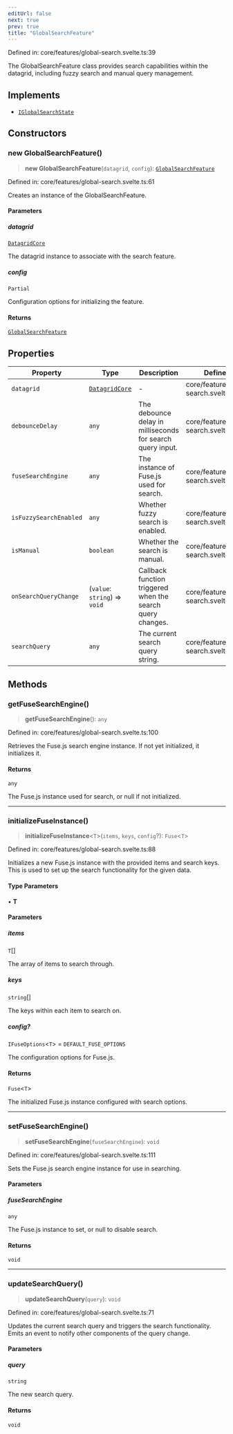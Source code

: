 ```yaml
---
editUrl: false
next: true
prev: true
title: "GlobalSearchFeature"
---
```


Defined in: core/features/global-search.svelte.ts:39

The GlobalSearchFeature class provides search capabilities within the datagrid,
including fuzzy search and manual query management.

## Implements

- [`IGlobalSearchState`](/api/interfaces/iglobalsearchstate/)

## Constructors

### new GlobalSearchFeature()

> **new GlobalSearchFeature**(`datagrid`, `config`): [`GlobalSearchFeature`](/api/classes/globalsearchfeature/)

Defined in: core/features/global-search.svelte.ts:61

Creates an instance of the GlobalSearchFeature.

#### Parameters

##### datagrid

[`DatagridCore`](/api/classes/datagridcore/)

The datagrid instance to associate with the search feature.

##### config

`Partial`

Configuration options for initializing the feature.

#### Returns

[`GlobalSearchFeature`](/api/classes/globalsearchfeature/)

## Properties

| Property | Type | Description | Defined in |
| ------ | ------ | ------ | ------ |
| <a id="datagrid-1"></a> `datagrid` | [`DatagridCore`](/api/classes/datagridcore/) | - | core/features/global-search.svelte.ts:40 |
| <a id="debouncedelay"></a> `debounceDelay` | `any` | The debounce delay in milliseconds for search query input. | core/features/global-search.svelte.ts:47 |
| <a id="fusesearchengine"></a> `fuseSearchEngine` | `any` | The instance of Fuse.js used for search. | core/features/global-search.svelte.ts:51 |
| <a id="isfuzzysearchenabled"></a> `isFuzzySearchEnabled` | `any` | Whether fuzzy search is enabled. | core/features/global-search.svelte.ts:49 |
| <a id="ismanual"></a> `isManual` | `boolean` | Whether the search is manual. | core/features/global-search.svelte.ts:43 |
| <a id="onsearchquerychange"></a> `onSearchQueryChange` | (`value`: `string`) => `void` | Callback function triggered when the search query changes. | core/features/global-search.svelte.ts:54 |
| <a id="searchquery"></a> `searchQuery` | `any` | The current search query string. | core/features/global-search.svelte.ts:45 |

## Methods

### getFuseSearchEngine()

> **getFuseSearchEngine**(): `any`

Defined in: core/features/global-search.svelte.ts:100

Retrieves the Fuse.js search engine instance. If not yet initialized, it initializes it.

#### Returns

`any`

The Fuse.js instance used for search, or null if not initialized.

***

### initializeFuseInstance()

> **initializeFuseInstance**\<`T`\>(`items`, `keys`, `config`?): `Fuse`\<`T`\>

Defined in: core/features/global-search.svelte.ts:88

Initializes a new Fuse.js instance with the provided items and search keys.
This is used to set up the search functionality for the given data.

#### Type Parameters

• **T**

#### Parameters

##### items

`T`[]

The array of items to search through.

##### keys

`string`[]

The keys within each item to search on.

##### config?

`IFuseOptions`\<`T`\> = `DEFAULT_FUSE_OPTIONS`

The configuration options for Fuse.js.

#### Returns

`Fuse`\<`T`\>

The initialized Fuse.js instance configured with search options.

***

### setFuseSearchEngine()

> **setFuseSearchEngine**(`fuseSearchEngine`): `void`

Defined in: core/features/global-search.svelte.ts:111

Sets the Fuse.js search engine instance for use in searching.

#### Parameters

##### fuseSearchEngine

`any`

The Fuse.js instance to set, or null to disable search.

#### Returns

`void`

***

### updateSearchQuery()

> **updateSearchQuery**(`query`): `void`

Defined in: core/features/global-search.svelte.ts:71

Updates the current search query and triggers the search functionality.
Emits an event to notify other components of the query change.

#### Parameters

##### query

`string`

The new search query.

#### Returns

`void`
